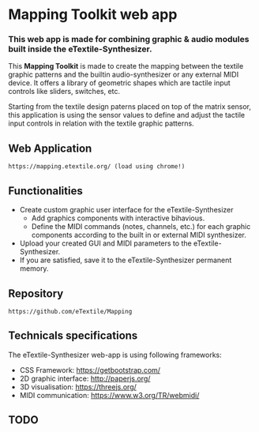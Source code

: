 # Mapping Toolkit web app
### This web app is made for combining graphic & audio modules built inside the eTextile-Synthesizer.

This **Mapping Toolkit** is made to create the mapping between the textile graphic patterns and the builtin audio-synthesizer or any external MIDI device. It offers a library of geometric shapes which are tactile input controls like sliders, switches, etc.

Starting from the textile design paterns placed on top of the matrix sensor, this application is using the sensor values to define and adjust the tactile input controls in relation with the textile graphic patterns.

## Web Application

    https://mapping.etextile.org/ (load using chrome!)

## Functionalities

- Create custom graphic user interface for the eTextile-Synthesizer
  - Add graphics components with interactive bihavious.
  - Define the MIDI commands (notes, channels, etc.) for each graphic components according to the built in or external MIDI synthesizer.
- Upload your created GUI and MIDI parameters to the eTextile-Synthesizer.
- If you are satisfied, save it to the eTextile-Synthesizer permanent memory.

## Repository

    https://github.com/eTextile/Mapping

## Technicals specifications

The eTextile-Synthesizer web-app is using following frameworks:
- CSS Framework: https://getbootstrap.com/
- 2D graphic interface: http://paperjs.org/
- 3D visualisation: https://threejs.org/
- MIDI communication: https://www.w3.org/TR/webmidi/

## TODO
